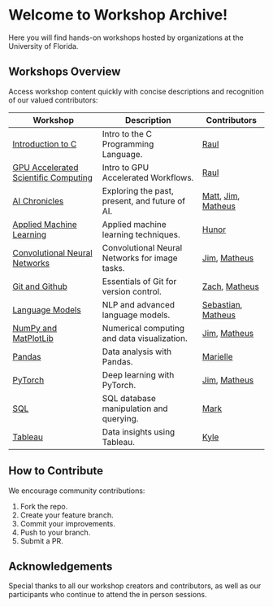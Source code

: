 # Welcome to Workshop Archive!
Here you will find hands-on workshops hosted by organizations at the University of Florida.

## Workshops Overview
Access workshop content quickly with concise descriptions and recognition of our valued contributors:

| Workshop | Description | Contributors |
|----------|-------------|--------------|
| [Introduction to C](./Workshops/Intro_C/) | Intro to the C Programming Language. | [Raul](https://github.com/Jibby2k1)
| [GPU Accelerated Scientific Computing](./Workshops/Intro_GPU/) | Intro to GPU Accelerated Workflows. | [Raul](https://github.com/Jibby2k1)
| [AI Chronicles](./Workshops/AI_Chronicles/) | Exploring the past, present, and future of AI. | [Matt](https://github.com/matthewdeguzman), [Jim](https://github.com/yimothysu), [Matheus](https://github.com/matheusmaldaner) |
| [Applied Machine Learning](./Workshops/Applied_ML/) | Applied machine learning techniques. | [Hunor](https://github.com/umm-sure) |
| [Convolutional Neural Networks](./Workshops/CNNS/) | Convolutional Neural Networks for image tasks. | [Jim](https://github.com/yimothysu), [Matheus](https://github.com/matheusmaldaner) |
| [Git and Github](./Workshops/Git/) | Essentials of Git for version control. | [Zach](https://github.com/zhracho), [Matheus](https://github.com/matheusmaldaner) |
| [Language Models](./Workshops/LanguageModels/) | NLP and advanced language models. | [Sebastian](https://github.com/CakeCrusher), [Matheus](https://github.com/matheusmaldaner) |
| [NumPy and MatPlotLib](./Workshops/NumPy%20%26%20MatPlotLib/) | Numerical computing and data visualization. | [Jim](https://github.com/yimothysu), [Matheus](https://github.com/matheusmaldaner) |
| [Pandas](./Workshops/Pandas/) | Data analysis with Pandas. | [Marielle](https://github.com/marielledoenges) |
| [PyTorch](./Workshops/PyTorch/) | Deep learning with PyTorch. | [Jim](https://github.com/yimothysu), [Matheus](https://github.com/matheusmaldaner) |
| [SQL](./Workshops/SQL%2024/) | SQL database manipulation and querying. | [Mark](https://github.com/marc-marquez11) |
| [Tableau](./Workshops/Tableau/) | Data insights using Tableau. | [Kyle](https://github.com/kylwein) |


## How to Contribute
We encourage community contributions:
1. Fork the repo.
2. Create your feature branch.
3. Commit your improvements.
4. Push to your branch.
5. Submit a PR.

## Acknowledgements
Special thanks to all our workshop creators and contributors, as well as our participants who continue to attend the in person sessions.
